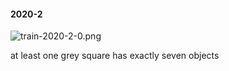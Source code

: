 #### 2020-2
![train-2020-2-0.png](https://github.com/lil-lab/nlvr/raw/master/nlvr/train/images/72/train-2020-2-0.png "train-2020-2-0.png")

at least one grey square has exactly seven objects